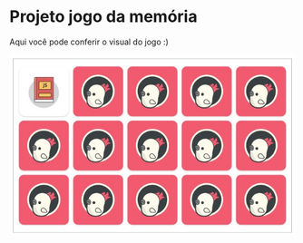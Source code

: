 # Projeto jogo da memória

Aqui você pode conferir o visual do jogo :)

![jogo da memoria](img/img-md/jogo-da-memoria.jpg)